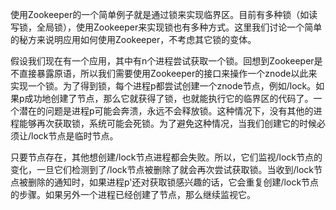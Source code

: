 使用Zookeeper的一个简单例子就是通过锁来实现临界区。目前有多种锁（如读写锁，全局锁），使用Zookeeper来实现锁也有多种方式。这里我们讨论一个简单的秘方来说明应用如何使用Zookeeper，不考虑其它锁的变体。

假设我们现在有一个应用，其中有n个进程尝试获取一个锁。回想到Zookeeper是不直接暴露原语，所以我们需要使用Zookeeper的接口来操作一个znode以此来实现一个锁。为了得到锁，每个进程p都尝试创建一个znode节点，例如\/lock。如果p成功地创建了节点，那么它就获得了锁，也就能执行它的临界区的代码了。一个潜在的问题是进程p可能会奔溃，永远不会释放锁。这种情况下，没有其他的进程能够再次获取锁，系统可能会死锁。为了避免这种情况，当我们创建它的时候必须让\/lock节点是临时节点。

只要节点存在，其他想创建\/lock节点进程都会失败。所以，它们监视\/lock节点的变化，一旦它们检测到了\/lock节点被删除了就会再次尝试获取锁。当收到\/lock节点被删除的通知时，如果进程p'还对获取锁感兴趣的话，它会重复创建\/lock节点的步骤。如果另外一个进程已经创建了节点，那么继续监视它。

